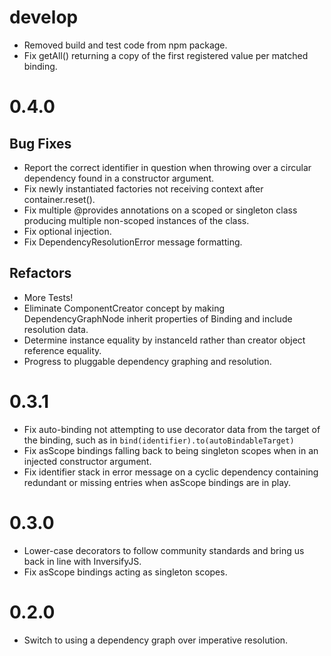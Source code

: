 
# develop
- Removed build and test code from npm package.
- Fix getAll() returning a copy of the first registered value per matched binding.

# 0.4.0

## Bug Fixes
- Report the correct identifier in question when throwing over a circular dependency found in a constructor argument.
- Fix newly instantiated factories not receiving context after container.reset().
- Fix multiple @provides annotations on a scoped or singleton class producing multiple non-scoped instances of the class.
- Fix optional injection.
- Fix DependencyResolutionError message formatting.

## Refactors
- More Tests!
- Eliminate ComponentCreator concept by making DependencyGraphNode inherit properties of Binding and include resolution data.
- Determine instance equality by instanceId rather than creator object reference equality.
- Progress to pluggable dependency graphing and resolution.

# 0.3.1
- Fix auto-binding not attempting to use decorator data from the target of the binding, such as in ```bind(identifier).to(autoBindableTarget)```
- Fix asScope bindings falling back to being singleton scopes when in an injected constructor argument.
- Fix identifier stack in error message on a cyclic dependency containing redundant or missing entries when asScope bindings are in play.

# 0.3.0
- Lower-case decorators to follow community standards and bring us back in line with InversifyJS.
- Fix asScope bindings acting as singleton scopes.

# 0.2.0
- Switch to using a dependency graph over imperative resolution.